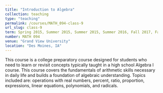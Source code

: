 ```yaml
---
title: "Introduction to Algebra"
collection: teaching
type: "teaching"
permalink: /courses/MATH_094-class-9
url_slug: class-9
term: Spring 2015, Summer 2015, Summer 2015, Summer 2016, Fall 2017, Fall 2017, Fall 2017
number: MATH 094
venue: "Grand View University"
location: "Des Moines, IA"
---
```


This course is a college preparatory course designed for students who need to learn or revisit concepts typically taught in a high school Algebra I course. This course covers the fundamentals of arithmetic skills necessary in daily life and builds a foundation of algebraic understanding. Topics included are: operations with real numbers, percent, ratio, proportion, expressions, linear equations, polynomials, and radicals.
